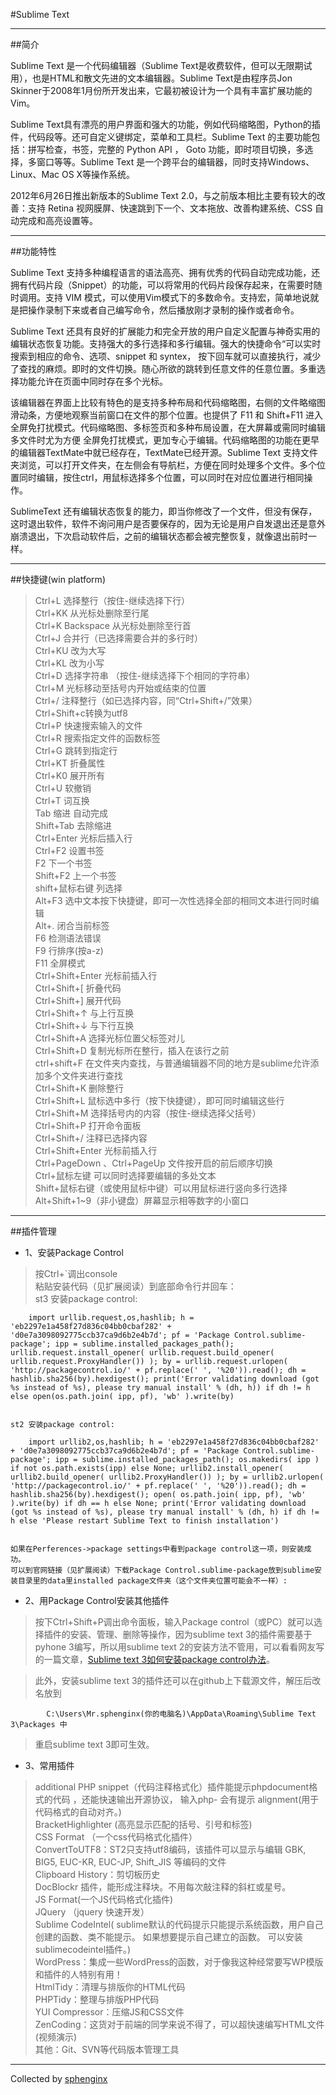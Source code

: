 #Sublime Text

***
##简介


Sublime Text 是一个代码编辑器（Sublime Text是收费软件，但可以无限期试用），也是HTML和散文先进的文本编辑器。Sublime Text是由程序员Jon Skinner于2008年1月份所开发出来，它最初被设计为一个具有丰富扩展功能的Vim。


Sublime Text具有漂亮的用户界面和强大的功能，例如代码缩略图，Python的插件，代码段等。还可自定义键绑定，菜单和工具栏。Sublime Text 的主要功能包括：拼写检查，书签，完整的 Python API ， Goto 功能，即时项目切换，多选择，多窗口等等。Sublime Text 是一个跨平台的编辑器，同时支持Windows、Linux、Mac OS X等操作系统。


2012年6月26日推出新版本的Sublime Text 2.0，与之前版本相比主要有较大的改善：支持 Retina 视网膜屏、快速跳到下一个、文本拖放、改善构建系统、CSS 自动完成和高亮设置等。

***
##功能特性

Sublime Text 支持多种编程语言的语法高亮、拥有优秀的代码自动完成功能，还拥有代码片段（Snippet）的功能，可以将常用的代码片段保存起来，在需要时随时调用。支持 VIM 模式，可以使用Vim模式下的多数命令。支持宏，简单地说就是把操作录制下来或者自己编写命令，然后播放刚才录制的操作或者命令。


Sublime Text 还具有良好的扩展能力和完全开放的用户自定义配置与神奇实用的编辑状态恢复功能。支持强大的多行选择和多行编辑。强大的快捷命令“可以实时搜索到相应的命令、选项、snippet 和 syntex， 按下回车就可以直接执行，减少了查找的麻烦。即时的文件切换。随心所欲的跳转到任意文件的任意位置。多重选择功能允许在页面中同时存在多个光标。


该编辑器在界面上比较有特色的是支持多种布局和代码缩略图，右侧的文件略缩图滑动条，方便地观察当前窗口在文件的那个位置。也提供了 F11 和 Shift+F11 进入全屏免打扰模式。代码缩略图、多标签页和多种布局设置，在大屏幕或需同时编辑多文件时尤为方便 全屏免打扰模式，更加专心于编辑。代码缩略图的功能在更早的编辑器TextMate中就已经存在，TextMate已经开源。Sublime Text 支持文件夹浏览，可以打开文件夹，在左侧会有导航栏，方便在同时处理多个文件。多个位置同时编辑，按住ctrl，用鼠标选择多个位置，可以同时在对应位置进行相同操作。


SublimeText 还有编辑状态恢复的能力，即当你修改了一个文件，但没有保存，这时退出软件，软件不询问用户是否要保存的，因为无论是用户自发退出还是意外崩溃退出，下次启动软件后，之前的编辑状态都会被完整恢复，就像退出前时一样。

***
##快捷键(win platform)

>	Ctrl+L 选择整行（按住-继续选择下行）   
	Ctrl+KK 从光标处删除至行尾   
	Ctrl+K Backspace 从光标处删除至行首   
	Ctrl+J 合并行（已选择需要合并的多行时）   
	Ctrl+KU 改为大写   
	Ctrl+KL 改为小写   
	Ctrl+D 选择字符串 （按住-继续选择下个相同的字符串）   
	Ctrl+M 光标移动至括号内开始或结束的位置   
	Ctrl+/ 注释整行（如已选择内容，同“Ctrl+Shift+/”效果）   
	Ctrl+Shift+c转换为utf8   
	Ctrl+P 快速搜索输入的文件   
	Ctrl+R 搜索指定文件的函数标签   
	Ctrl+G 跳转到指定行   
	Ctrl+KT 折叠属性   
	Ctrl+K0 展开所有   
	Ctrl+U 软撤销   
	Ctrl+T 词互换   
	Tab 缩进 自动完成   
	Shift+Tab 去除缩进   
	Ctrl+Enter 光标后插入行   
	Ctrl+F2 设置书签   
	F2 下一个书签   
	Shift+F2 上一个书签   
	shift+鼠标右键 列选择   
	Alt+F3 选中文本按下快捷键，即可一次性选择全部的相同文本进行同时编辑   
	Alt+. 闭合当前标签   
	F6 检测语法错误   
	F9 行排序(按a-z)   
	F11 全屏模式   
	Ctrl+Shift+Enter 光标前插入行   
	Ctrl+Shift+[ 折叠代码   
	Ctrl+Shift+] 展开代码   
	Ctrl+Shift+↑ 与上行互换   
	Ctrl+Shift+↓ 与下行互换   
	Ctrl+Shift+A 选择光标位置父标签对儿   
	Ctrl+Shift+D 复制光标所在整行，插入在该行之前   
	ctrl+shift+F 在文件夹内查找，与普通编辑器不同的地方是sublime允许添加多个文件夹进行查找   
	Ctrl+Shift+K 删除整行   
	Ctrl+Shift+L 鼠标选中多行（按下快捷键），即可同时编辑这些行   
	Ctrl+Shift+M 选择括号内的内容（按住-继续选择父括号）   
	Ctrl+Shift+P 打开命令面板   
	Ctrl+Shift+/ 注释已选择内容   
	Ctrl+Shift+Enter 光标前插入行   
	Ctrl+PageDown 、Ctrl+PageUp 文件按开启的前后顺序切换   
	Ctrl+鼠标左键 可以同时选择要编辑的多处文本   
	Shift+鼠标右键（或使用鼠标中键）可以用鼠标进行竖向多行选择   
	Alt+Shift+1~9（非小键盘）屏幕显示相等数字的小窗口   

***
##插件管理

*	1、安装Package Control
>	按Ctrl+`调出console   
	粘贴安装代码（见扩展阅读）到底部命令行并回车：   
	st3 安装package control:

		import urllib.request,os,hashlib; h = 'eb2297e1a458f27d836c04bb0cbaf282' + 'd0e7a3098092775ccb37ca9d6b2e4b7d'; pf = 'Package Control.sublime-package'; ipp = sublime.installed_packages_path(); urllib.request.install_opener( urllib.request.build_opener( urllib.request.ProxyHandler()) ); by = urllib.request.urlopen( 'http://packagecontrol.io/' + pf.replace(' ', '%20')).read(); dh = hashlib.sha256(by).hexdigest(); print('Error validating download (got %s instead of %s), please try manual install' % (dh, h)) if dh != h else open(os.path.join( ipp, pf), 'wb' ).write(by)


	st2 安装package control:

		import urllib2,os,hashlib; h = 'eb2297e1a458f27d836c04bb0cbaf282' + 'd0e7a3098092775ccb37ca9d6b2e4b7d'; pf = 'Package Control.sublime-package'; ipp = sublime.installed_packages_path(); os.makedirs( ipp ) if not os.path.exists(ipp) else None; urllib2.install_opener( urllib2.build_opener( urllib2.ProxyHandler()) ); by = urllib2.urlopen( 'http://packagecontrol.io/' + pf.replace(' ', '%20')).read(); dh = hashlib.sha256(by).hexdigest(); open( os.path.join( ipp, pf), 'wb' ).write(by) if dh == h else None; print('Error validating download (got %s instead of %s), please try manual install' % (dh, h) if dh != h else 'Please restart Sublime Text to finish installation')


	如果在Perferences->package settings中看到package control这一项，则安装成功。    
	可以到官网链接（见扩展阅读）下载Package Control.sublime-package放到sublime安装目录里的data里installed package文件夹（这个文件夹位置可能会不一样）:  


*	2、用Package Control安装其他插件
>	按下Ctrl+Shift+P调出命令面板，输入Package control（或PC）就可以选择插件的安装、管理、删除等操作，因为sublime text 3的插件需要基于pyhone 3编写，所以用sublime text 2的安装方法不管用，可以看看网友写的一篇文章，[Sublime text 3如何安装package control办法](http://dengo.org/archives/594)。

>	此外，安装sublime text 3的插件还可以在github上下载源文件，解压后改名放到

			C:\Users\Mr.sphenginx(你的电脑名)\AppData\Roaming\Sublime Text 3\Packages 中

>	重启sublime text 3即可生效。

*	3、常用插件

>	additional PHP snippet（代码注释格式化）插件能提示phpdocument格式的代码 ，还能快速输出开源协议， 输入php- 会有提示
	alignment(用于代码格式的自动对齐。)   
	BracketHighlighter (高亮显示匹配的括号、引号和标签)   
	CSS Format （一个css代码格式化插件）   
	ConvertToUTF8：ST2只支持utf8编码，该插件可以显示与编辑 GBK, BIG5, EUC-KR, EUC-JP, Shift_JIS 等编码的文件   
	Clipboard History：剪切板历史   
	DocBlockr 插件，能形成注释块。不用每次敲注释的斜杠或星号。	 
	JS Format(一个JS代码格式化插件)   
	JQuery （jquery 快速开发）   
	Sublime CodeIntel( sublime默认的代码提示只能提示系统函数，用户自己创建的函数、类不能提示。 如果想要提示自己建立的函数。 可以安装sublimecodeintel插件。)   
	WordPress：集成一些WordPress的函数，对于像我这种经常要写WP模版和插件的人特别有用！   
	HtmlTidy：清理与排版你的HTML代码   
	PHPTidy：整理与排版PHP代码   
	YUI Compressor：压缩JS和CSS文件   
	ZenCoding：这货对于前端的同学来说不得了，可以超快速编写HTML文件 (视频演示)   
	其他：Git、SVN等代码版本管理工具

***
Collected by [sphenginx](http://sphenginx.sinaapp.com)